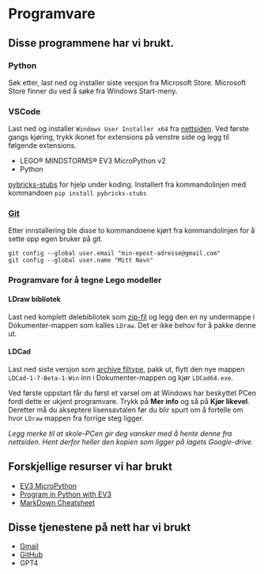 # Programvare
## Disse programmene har vi brukt.

### Python
Søk etter, last ned og installer siste versjon fra Microsoft Store. Microsoft Store finner du ved å søke fra Windows Start-meny.

### VSCode
Last ned og installer `Windows User Installer x64` fra [nettsiden](https://code.visualstudio.com/Download). Ved første gangs kjøring, trykk ikonet for extensions på venstre side og legg til følgende extensions.

* LEGO® MINDSTORMS® EV3 MicroPython v2
* Python

[pybricks-stubs](https://github.com/drewwhis/pybricks-stubs) for hjelp under koding. Installert fra kommandolinjen med kommandoen `pip install pybricks-stubs`

### [Git](https://git-scm.com/downloads)
Etter innstallering ble disse to kommandoene kjørt fra kommandolinjen for å sette opp egen bruker på git.
```
git config --global user.email "min-epost-adresse@gmail.com"
git config --global user.name "Mitt Navn"
```
### Programvare for å tegne Lego modeller

#### LDraw bibliotek
Last ned komplett delebibliotek som [zip-fil](https://library.ldraw.org/updates?latest) og legg den en ny undermappe i Dokumenter-mappen som kalles `LDraw`. Det er ikke behov for å pakke denne ut.

#### LDCad
Last ned siste versjon som [archive filtype](https://www.melkert.net/LDCad/download), pakk ut, flytt den nye mappen `LDCad-1-7-Beta-1-Win` inn i Dokumenter-mappen og kjør `LDCad64.exe`.

Ved første oppstart får du først et varsel om at Windows har beskyttet PCen fordi dette er ukjent programvare. Trykk på **Mer info** og så på **Kjør likevel**. Deretter må du akseptere lisensavtalen før du blir spurt om å fortelle om hvor `LDraw` mappen fra forrige steg ligger.

*Legg merke til at skole-PCen gir deg vansker med å hente denne fra nettsiden. Hent derfor heller den kopien som ligger på lagets Google-drive.*

## Forskjellige resurser vi har brukt
* [EV3 MicroPython](https://pybricks.com/ev3-micropython/)
* [Program in Python with EV3](https://education.lego.com/en-us/product-resources/mindstorms-ev3/teacher-resources/python-for-ev3/)
* [MarkDown Cheatsheet](https://github.com/adam-p/markdown-here/wiki/Markdown-Cheatsheet#code)


## Disse tjenestene på nett har vi brukt
* [Gmail](gmail.com)
* [GitHub](github.com)
* GPT4

